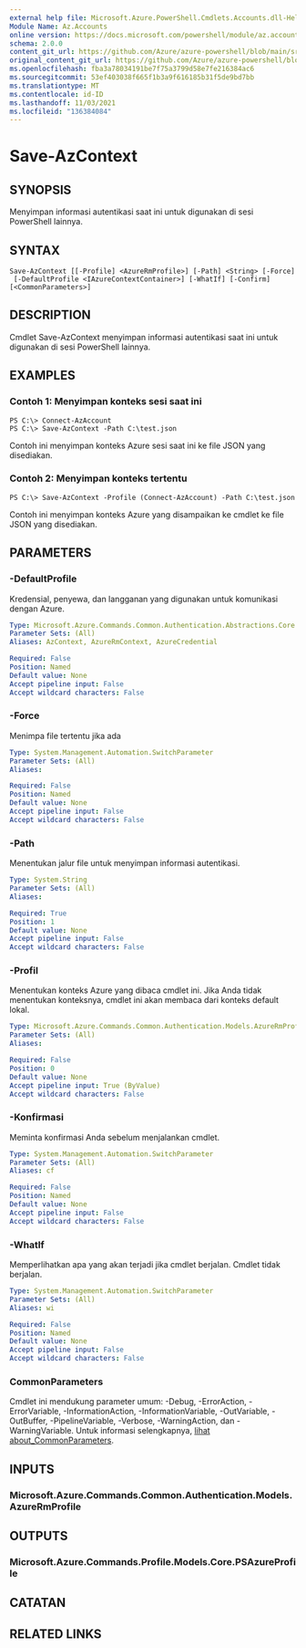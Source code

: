 ```yaml
---
external help file: Microsoft.Azure.PowerShell.Cmdlets.Accounts.dll-Help.xml
Module Name: Az.Accounts
online version: https://docs.microsoft.com/powershell/module/az.accounts/save-azcontext
schema: 2.0.0
content_git_url: https://github.com/Azure/azure-powershell/blob/main/src/Accounts/Accounts/help/Save-AzContext.md
original_content_git_url: https://github.com/Azure/azure-powershell/blob/main/src/Accounts/Accounts/help/Save-AzContext.md
ms.openlocfilehash: fba3a78034191be7f75a3799d58e7fe216384ac6
ms.sourcegitcommit: 53ef403038f665f1b3a9f616185b31f5de9bd7bb
ms.translationtype: MT
ms.contentlocale: id-ID
ms.lasthandoff: 11/03/2021
ms.locfileid: "136384084"
---
```

# Save-AzContext

## SYNOPSIS
Menyimpan informasi autentikasi saat ini untuk digunakan di sesi PowerShell lainnya.

## SYNTAX

```
Save-AzContext [[-Profile] <AzureRmProfile>] [-Path] <String> [-Force]
 [-DefaultProfile <IAzureContextContainer>] [-WhatIf] [-Confirm] [<CommonParameters>]
```

## DESCRIPTION
Cmdlet Save-AzContext menyimpan informasi autentikasi saat ini untuk digunakan di sesi PowerShell lainnya.

## EXAMPLES

### Contoh 1: Menyimpan konteks sesi saat ini
```
PS C:\> Connect-AzAccount
PS C:\> Save-AzContext -Path C:\test.json
```

Contoh ini menyimpan konteks Azure sesi saat ini ke file JSON yang disediakan.

### Contoh 2: Menyimpan konteks tertentu
```
PS C:\> Save-AzContext -Profile (Connect-AzAccount) -Path C:\test.json
```

Contoh ini menyimpan konteks Azure yang disampaikan ke cmdlet ke file JSON yang disediakan.

## PARAMETERS

### -DefaultProfile
Kredensial, penyewa, dan langganan yang digunakan untuk komunikasi dengan Azure.

```yaml
Type: Microsoft.Azure.Commands.Common.Authentication.Abstractions.Core.IAzureContextContainer
Parameter Sets: (All)
Aliases: AzContext, AzureRmContext, AzureCredential

Required: False
Position: Named
Default value: None
Accept pipeline input: False
Accept wildcard characters: False
```

### -Force
Menimpa file tertentu jika ada

```yaml
Type: System.Management.Automation.SwitchParameter
Parameter Sets: (All)
Aliases:

Required: False
Position: Named
Default value: None
Accept pipeline input: False
Accept wildcard characters: False
```

### -Path
Menentukan jalur file untuk menyimpan informasi autentikasi.

```yaml
Type: System.String
Parameter Sets: (All)
Aliases:

Required: True
Position: 1
Default value: None
Accept pipeline input: False
Accept wildcard characters: False
```

### -Profil
Menentukan konteks Azure yang dibaca cmdlet ini.
Jika Anda tidak menentukan konteksnya, cmdlet ini akan membaca dari konteks default lokal.

```yaml
Type: Microsoft.Azure.Commands.Common.Authentication.Models.AzureRmProfile
Parameter Sets: (All)
Aliases:

Required: False
Position: 0
Default value: None
Accept pipeline input: True (ByValue)
Accept wildcard characters: False
```

### -Konfirmasi
Meminta konfirmasi Anda sebelum menjalankan cmdlet.

```yaml
Type: System.Management.Automation.SwitchParameter
Parameter Sets: (All)
Aliases: cf

Required: False
Position: Named
Default value: None
Accept pipeline input: False
Accept wildcard characters: False
```

### -WhatIf
Memperlihatkan apa yang akan terjadi jika cmdlet berjalan.
Cmdlet tidak berjalan.

```yaml
Type: System.Management.Automation.SwitchParameter
Parameter Sets: (All)
Aliases: wi

Required: False
Position: Named
Default value: None
Accept pipeline input: False
Accept wildcard characters: False
```

### CommonParameters
Cmdlet ini mendukung parameter umum: -Debug, -ErrorAction, -ErrorVariable, -InformationAction, -InformationVariable, -OutVariable, -OutBuffer, -PipelineVariable, -Verbose, -WarningAction, dan -WarningVariable. Untuk informasi selengkapnya, [lihat about_CommonParameters](http://go.microsoft.com/fwlink/?LinkID=113216).

## INPUTS

### Microsoft.Azure.Commands.Common.Authentication.Models.AzureRmProfile

## OUTPUTS

### Microsoft.Azure.Commands.Profile.Models.Core.PSAzureProfile

## CATATAN

## RELATED LINKS
